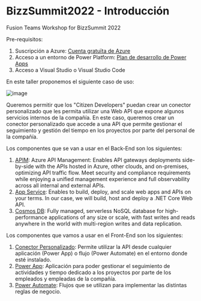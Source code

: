 # BizzSummit2022 - Introducción
Fusion Teams Workshop for BizzSummit 2022

Pre-requisitos:

  1. Suscripción a Azure: [Cuenta gratuïta de Azure](https://azure.microsoft.com/es-es/free/)
  2. Acceso a un entorno de Power Platform: [Plan de desarrollo de Power Apps](https://docs.microsoft.com/es-es/power-apps/maker/developer-plan)
  3. Acceso a Visual Studio o Visual Studio Code

En este taller proponemos el siguiente caso de uso:

![image](https://user-images.githubusercontent.com/18615795/181196622-dfe5f539-5cfe-4b48-9eda-0adb1384891c.png)

Queremos permitir que los "Citizen Developers" puedan crear un conector personalizado que les permita utilizar una Web API que expone algunos servicios internos de la compañía. En este caso, queremos crear un conector personalizado que accede a una API que permite gestionar el seguimiento y gestión del tiempo en los proyectos por parte del personal de la compañía.

Los componentes que se van a usar en el Back-End son los siguientes: 

   1. [APIM](https://azure.microsoft.com/en-us/services/api-management/): Azure API Management: Enables API gateways deployments side-by-side with the APIs hosted in Azure, other clouds, and on-premises, optimizing API traffic flow. Meet security and compliance requirements while enjoying a unified management experience and full observability across all internal and external APIs.
   2. [App Service](https://azure.microsoft.com/en-us/services/app-service/): Enables to build, deploy, and scale web apps and APIs on your terms. In our case, we will build, host and deploy a .NET Core Web API.
   3. [Cosmos DB](https://azure.microsoft.com/en-us/services/cosmos-db/): Fully managed, serverless NoSQL database for high-performance applications of any size or scale, with fast writes and reads anywhere in the world with multi-region writes and data replication.

Los componentes que vamos a usar en el Front-End son los siguientes:

1. [Conector Personalizado](https://docs.microsoft.com/es-es/connectors/custom-connectors/): Permite utilizar la API desde cualquier aplicación (Power App) o flujo (Power Automate) en el entorno donde esté instalado.
2. [Power App](https://powerapps.microsoft.com/es-es/): Aplicación para poder gestionar el seguimiento de actividades y tiempo dedicado a los proyectos por parte de los empleados y empleadas de la compañía.
3. [Power Automate](): Flujos que se utilizan para implementar las distintas reglas de negocio.



